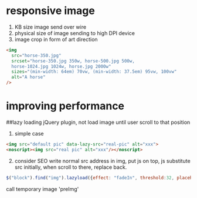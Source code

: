 # responsive image
1. KB size image send over wire
2. physical size of image sending to high DPI device
3. image crop in form of art direction 

```html
<img 
  src="horse-350.jpg"
  srcset="horse-350.jpg 350w, horse-500.jpg 500w,
  horse-1024.jpg 1024w, horse.jpg 2000w"
  sizes="(min-width: 64em) 70vw, (min-width: 37.5em) 95vw, 100vw"
  alt="A horse"
/>
```

# improving performance
##lazy loading
jQuery plugin, not load image until user scroll to that position
1. simple case
```html
<img src="default pic" data-lazy-src="real-pic" alt="xxx">
<noscript><img src="real pic" alt="xxx"/></noscript>
```

2. consider SEO
write normal src address in img, put js on top, js substitute src initially, when scroll to there, replace back.
```js
$("block").find("img").lazyload({effect: "fadeIn", threshold:32, placeholder:"/images/lazyload1.gif"});
```
call temporary image 'preImg'




















